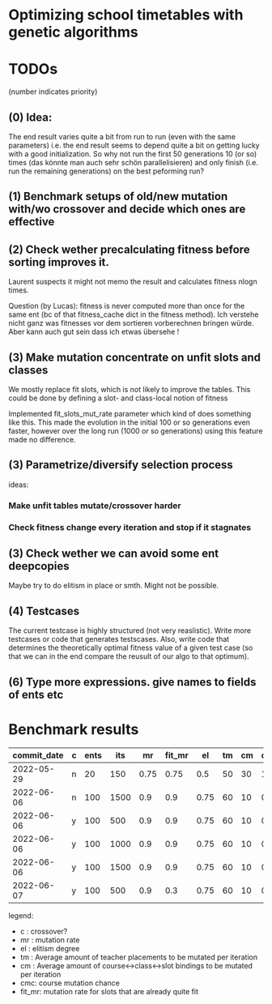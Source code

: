 # Optimizing school timetables with genetic algorithms

# TODOs
(number indicates priority)
## (0) Idea:
The end result varies quite a bit from run to run (even with the same parameters) i.e. the end result seems to depend quite a bit on getting lucky with a good initialization. So why not run the first 50 generations 10 (or so) times (das könnte man auch sehr schön parallelisieren) and only finish (i.e. run the remaining generations) on the best peforming run?
## (1) Benchmark setups of old/new mutation with/wo crossover and decide which ones are effective
## (2) Check wether precalculating fitness before sorting improves it. 
Laurent suspects it might not memo the result and calculates fitness nlogn times.

Question (by Lucas): fitness is never computed more than once for the same ent (bc of that fitness_cache dict in the fitness method). Ich verstehe nicht ganz was fitnesses vor dem sortieren vorberechnen bringen würde. Aber kann auch gut sein dass ich etwas übersehe ! 
## (3) Make mutation concentrate on unfit slots and classes
We mostly replace fit slots, which is not likely to improve the tables. This could be done by defining a slot- and class-local notion of fitness

Implemented fit_slots_mut_rate parameter which kind of does something like this. This made the evolution in the initial 100 or so generations even faster, however over the long run (1000 or so generations) using this feature made no difference. 
## (3) Parametrize/diversify selection process
ideas:
### Make unfit tables mutate/crossover harder
### Check fitness change every iteration and stop if it stagnates
## (3) Check wether we can avoid some ent deepcopies
Maybe try to do elitism in place or smth. Might not be possible.
## (4) Testcases
The current testcase is highly structured (not very reaslistic). Write more testcases or code that generates testscases. 
Also, write code that determines the theoretically optimal fitness value of a given test case (so that we can in the end compare the reusult of our algo to that optimum). 
## (6) Type more expressions. give names to fields of ents etc

# Benchmark results

| commit_date | c | ents | its | mr   | fit_mr | el  | tm | cm | cmc | fit |
|-------------|---|------|-----|------|--------|-----|----|----|-----|-----|
| 2022-05-29  | n | 20   | 150 | 0.75 | 0.75   | 0.5 | 50 | 30 | 1   | 676 |
| 2022-06-06  | n | 100  | 1500| 0.9  | 0.9    | 0.75| 60 | 10 | 0.4 | 721 |
| 2022-06-06  | y | 100  | 500 | 0.9  | 0.9    | 0.75| 60 | 10 | 0.4 | 716 |
| 2022-06-06  | y | 100  | 1000| 0.9  | 0.9    | 0.75| 60 | 10 | 0.4 | 728 |
| 2022-06-06  | y | 100  | 1500| 0.9  | 0.9    | 0.75| 60 | 10 | 0.4 | 740 |
| 2022-06-07  | y | 100  |  500| 0.9  | 0.3    | 0.75| 60 | 10 | 0.4 | 721 |

legend:
- c : crossover?
- mr : mutation rate
- el : elitism degree
- tm : Average amount of teacher placements to be mutated per iteration
- cm : Average amount of course<->class<->slot bindings to be mutated per iteration
- cmc: course mutation chance
- fit_mr: mutation rate for slots that are already quite fit
